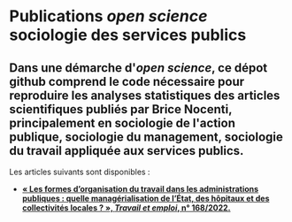 # Publications _open science_ sociologie des services publics

## Dans une démarche d'_open science_, ce dépot github comprend le code nécessaire pour reproduire les analyses statistiques des articles scientifiques publiés par Brice Nocenti, principalement en sociologie de l'action publique, sociologie du management, sociologie du travail appliquée aux services publics.

Les articles suivants sont disponibles : 

- [**« Les formes d’organisation du travail dans les administrations publiques : quelle managérialisation de l’État, des hôpitaux et des collectivités locales ? », _Travail et emploi_, n° 168/2022.**](https://bricenocenti.github.io/socio_public_services/2024_OrgaTravailAdminPub)


